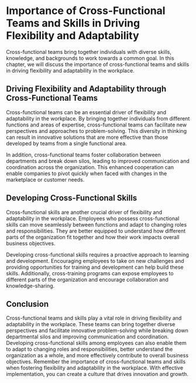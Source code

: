 Importance of Cross-Functional Teams and Skills in Driving Flexibility and Adaptability
================================================================================================================================================

Cross-functional teams bring together individuals with diverse skills, knowledge, and backgrounds to work towards a common goal. In this chapter, we will discuss the importance of cross-functional teams and skills in driving flexibility and adaptability in the workplace.

Driving Flexibility and Adaptability through Cross-Functional Teams
-------------------------------------------------------------------

Cross-functional teams can be an essential driver of flexibility and adaptability in the workplace. By bringing together individuals from different functions and areas of expertise, cross-functional teams can facilitate new perspectives and approaches to problem-solving. This diversity in thinking can result in innovative solutions that are more effective than those developed by teams from a single functional area.

In addition, cross-functional teams foster collaboration between departments and break down silos, leading to improved communication and coordination across the organization. This enhanced cooperation can enable companies to pivot quickly when faced with changes in the marketplace or customer needs.

Developing Cross-Functional Skills
----------------------------------

Cross-functional skills are another crucial driver of flexibility and adaptability in the workplace. Employees who possess cross-functional skills can move seamlessly between functions and adapt to changing roles and responsibilities. They are better equipped to understand how different parts of the organization fit together and how their work impacts overall business objectives.

Developing cross-functional skills requires a proactive approach to learning and development. Encouraging employees to take on new challenges and providing opportunities for training and development can help build these skills. Additionally, cross-training programs can expose employees to different parts of the organization and encourage collaboration and knowledge-sharing.

Conclusion
----------

Cross-functional teams and skills play a vital role in driving flexibility and adaptability in the workplace. These teams can bring together diverse perspectives and facilitate innovative problem-solving while breaking down departmental silos and improving communication and coordination. Developing cross-functional skills among employees can also enable them to adapt to changing roles and responsibilities, better understand the organization as a whole, and more effectively contribute to overall business objectives. Remember the importance of cross-functional teams and skills when fostering flexibility and adaptability in the workplace. With effective implementation, you can create a culture that drives innovation and growth.

